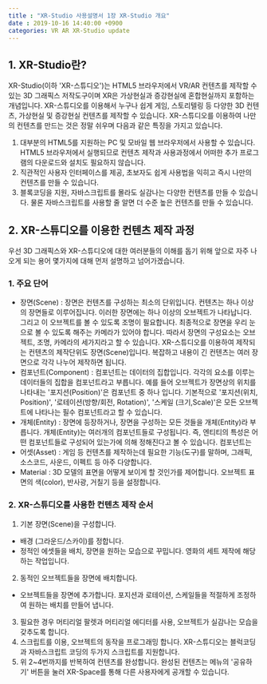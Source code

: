 ```yaml
---
title : "XR-Studio 사용설명서 1장 XR-Studio 개요"
date : 2019-10-16 14:40:00 +0900
categories: VR AR XR-Studio update
---
```


## 1. XR-Studio란?
XR-Studio(이하 'XR-스튜디오')는 HTML5 브라우저에서 VR/AR 컨텐츠를 제작할 수 있는 3D 그래픽스 저작도구이며 XR은 가상현실과 증강현실에 혼합현실까지 포함하는 개념입니다.
XR-스튜디오를 이용해서 누구나 쉽게 게임, 스토리텔링 등 다양한 3D 컨텐츠, 가상현실 및 증강현실 컨텐츠를 제작할 수 있습니다. 
XR-스튜디오를 이용하여 나만의 컨텐츠를 만드는 것은 정말 쉬우며 다음과 같은 특징을 가지고 있습니다. 

1. 대부분의 HTML5를 지원하는 PC 및 모바일 웹 브라우저에서 사용할 수 있습니다. HTML5 브라우저에서 실행되므로 컨텐츠 제작과 사용과정에서 어떠한 추가 프로그램의 다운로드와 설치도 필요하지 않습니다.
2. 직관적인 사용자 인터페이스를 제공, 초보자도 쉽게 사용법을 익히고 즉시 나만의 컨텐츠를 만들 수 있습니다.
3. 블록코딩을 지원, 자바스크립트를 몰라도 실감나는 다양한 컨텐츠를 만들 수 있습니다. 물론 자바스크립트를 사용할 줄 알면 더 수준 높은 컨텐츠를 만들 수 있습니다.  

## 2. XR-스튜디오를 이용한 컨텐츠 제작 과정
우선 3D 그래픽스와 XR-스튜디오에 대한 여러분들의 이해를 돕기 위해 앞으로 자주 나오게 되는 용어 몇가지에 대해 먼저 설명하고 넘어가겠습니다.

### 1. 주요 단어
* 장면(Scene) : 장면은 컨텐츠를 구성하는 최소의 단위입니다. 컨텐츠는 하나 이상의 장면들로 이루어집니다. 이러한 장면에는 하나 이상의 오브젝트가 나타납니다. 그리고 이 오브젝트를 볼 수 있도록 조명이 필요합니다. 최종적으로 장면을 우리 눈으로 볼 수 있도록 해주는 카메라가 있어야 합니다. 따라서 장면의 구성요소는 오브젝트, 조명, 카메라의 세가지라고 할 수 있습니다. XR-스튜디오를 이용하여 제작되는 컨텐츠의 제작단위도 장면(Scene)입니다. 복잡하고 내용이 긴 컨텐츠는 여러 장면으로 각각 나누어 제작하면 됩니다.
* 컴포넌트(Component) : 컴포넌트는 데이터의 집합입니다. 각각의 요소를 이루는 데이터들의 집합을 컴포넌트라고 부릅니다. 예를 들어 오브젝트가 장면상의 위치를 나타내는 '포지션(Position)'은 컴포넌트 중 하나 입니다. 기본적으로 '포지션(위치, Position)', '로테이션(방향/회전, Rotation)', '스케일 (크기,Scale)'은 모든 오브젝트에 나타나는 필수 컴포넌트라고 할 수 있습니다. 
* 개체(Entity) : 장면에 등장하거나, 장면을 구성하는 모든 것들을 개체(Entity)라 부릅니다. 개체(Entity)는 여러개의 컴포넌트들로 구성됩니다. 즉, 엔티티의 특성은 어떤 컴포넌트들로 구성되어 있는가에 의해 정해진다고 볼 수 있습니다. 컴포넌트는 
* 어셋(Asset) : 게임 등 컨텐츠를 제작하는데 필요한 기능(도구)를 말하며, 그래픽, 소스코드, 사운드, 이펙트 등 아주 다양합니다.
* Material : 3D 모델의 표면을 어떻게 보이게 할 것인가를 제어합니다. 오브젝트 표면의 색(color), 반사광, 거칠기 등을 설정합니다. 

### 2. XR-스튜디오를 사용한 컨텐츠 제작 순서
1. 기본 장면(Scene)을 구성합니다.
  - 배경 (그라운드/스카이)를 정합니다.
  - 정적인 에셋들을 배치, 장면을 원하는 모습으로 꾸밉니다. 영화의 세트 제작에 해당하는 작업입니다.
2. 동적인 오브젝트들을 장면에 배치합니다. 
  -  오브젝트들을 장면에 추가합니다. 포지션과 로테이션, 스케일들을 적절하게 조정하여 원하는 배치를 만들어 냅니다.
3. 필요한 경우 머티리얼 팔렛과 머티리얼 에디터를 사용, 오브젝트가 실감나는 모습을 갖추도록 합니다.
4. 스크립트를 이용, 오브젝트의 동작을 프로그래밍 합니다. XR-스튜디오는 블럭코딩과 자바스크립트 코딩의 두가지 스크립트를 지원합니다.
5. 위 2~4번까지를 반복하여 컨텐츠를 완성합니다. 완성된 컨텐츠는 메뉴의 '공유하기' 버튼을 눌러 XR-Space를 통해 다른 사용자에게 공개할 수 있습니다.


